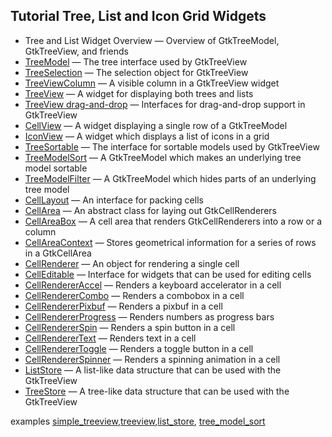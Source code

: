 ## Tutorial Tree, List and Icon Grid Widgets 
- Tree and List Widget Overview — Overview of GtkTreeModel, GtkTreeView, and friends
- [TreeModel](https://gtk-rs.org/docs/gtk/struct.TreeModel.html) — The tree interface used by GtkTreeView
- [TreeSelection](https://gtk-rs.org/docs/gtk/struct.TreeSelection.html) — The selection object for GtkTreeView
- [TreeViewColumn](https://gtk-rs.org/docs/gtk/struct.TreeViewColumn.html) — A visible column in a GtkTreeView widget
- [TreeView](https://gtk-rs.org/docs/gtk/struct.TreeView.html) — A widget for displaying both trees and lists
- [TreeView drag-and-drop](https://gtk-rs.org/docs/gtk/struct.FlowBox.html) — Interfaces for drag-and-drop support in GtkTreeView
- [CellView](https://gtk-rs.org/docs/gtk/struct.CellView.html) — A widget displaying a single row of a GtkTreeModel
- [IconView](https://gtk-rs.org/docs/gtk/struct.IconView.html) — A widget which displays a list of icons in a grid
- [TreeSortable](https://gtk-rs.org/docs/gtk/struct.TreeSortable.html) — The interface for sortable models used by GtkTreeView
- [TreeModelSort](https://gtk-rs.org/docs/gtk/struct.TreeModelSort.html) — A GtkTreeModel which makes an underlying tree model sortable
- [TreeModelFilter](https://gtk-rs.org/docs/gtk/struct.TreeModelFilter.html) — A GtkTreeModel which hides parts of an underlying tree model
- [CellLayout](https://gtk-rs.org/docs/gtk/struct.CellLayout.html) — An interface for packing cells
- [CellArea](https://gtk-rs.org/docs/gtk/struct.CellArea.html) — An abstract class for laying out GtkCellRenderers
- [CellAreaBox](https://gtk-rs.org/docs/gtk/struct.CellAreaBox.html) — A cell area that renders GtkCellRenderers into a row or a column
- [CellAreaContext](https://gtk-rs.org/docs/gtk/struct.CellAreaContext.html) — Stores geometrical information for a series of rows in a GtkCellArea
- [CellRenderer](https://gtk-rs.org/docs/gtk/struct.CellRenderer.html) — An object for rendering a single cell
- [CellEditable](https://gtk-rs.org/docs/gtk/struct.CellEditable.html) — Interface for widgets that can be used for editing cells
- [CellRendererAccel](https://gtk-rs.org/docs/gtk/struct.CellRendererAccel.html) — Renders a keyboard accelerator in a cell
- [CellRendererCombo](https://gtk-rs.org/docs/gtk/struct.CellRendererCombo.html) — Renders a combobox in a cell
- [CellRendererPixbuf](https://gtk-rs.org/docs/gtk/struct.CellRendererPixbuf.html) — Renders a pixbuf in a cell
- [CellRendererProgress](https://gtk-rs.org/docs/gtk/struct.RendererProgress.html) — Renders numbers as progress bars
- [CellRendererSpin](https://gtk-rs.org/docs/gtk/struct.RendererSpin.html) — Renders a spin button in a cell
- [CellRendererText](https://gtk-rs.org/docs/gtk/struct.RendererText.html) — Renders text in a cell
- [CellRendererToggle](https://gtk-rs.org/docs/gtk/struct.RendererToggle.html) — Renders a toggle button in a cell
- [CellRendererSpinner](https://gtk-rs.org/docs/gtk/struct.RendererSpinner.html) — Renders a spinning animation in a cell
- [ListStore](https://gtk-rs.org/docs/gtk/struct.ListStore.html) — A list-like data structure that can be used with the GtkTreeView
- [TreeStore](https://gtk-rs.org/docs/gtk/struct.TreeStore.html) — A tree-like data structure that can be used with the GtkTreeView

examples [simple_treeview](simple_treeview.rs),[treeview](treeview.rs),[list_store](listbox_model.rs), [tree_model_sort](tree_model_sort.rs)
